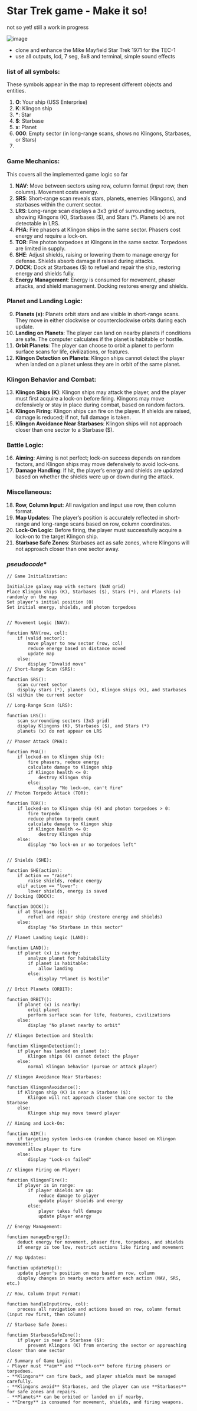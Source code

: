 # Star Trek game - Make it so!

not so yet! still a work in progress


![image](https://github.com/user-attachments/assets/4a36ce61-d774-4ce3-bb17-0ea3bcf334d0)

- clone and enhance the Mike Mayfield Star Trek 1971 for the TEC-1
- use all outputs, lcd, 7 seg, 8x8 and terminal, simple sound effects

### list of all symbols:
These symbols appear in the map to represent different objects and entities.

1. **O**: Your ship (USS Enterprise)
2. **K**: Klingon ship
3. **\***: Star
4. **$**: Starbase
5. **x**: Planet
6. **000**: Empty sector (in long-range scans, shows no Klingons, Starbases, or Stars)
7. 


 

### Game Mechanics:
This covers all the implemented game logic so far

1. **NAV**: Move between sectors using row, column format (input row, then column). Movement costs energy.
2. **SRS**: Short-range scan reveals stars, planets, enemies (Klingons), and starbases within the current sector.
3. **LRS**: Long-range scan displays a 3x3 grid of surrounding sectors, showing Klingons (K), Starbases ($), and Stars (*). Planets (x) are not detectable in LRS.
4. **PHA**: Fire phasers at Klingon ships in the same sector. Phasers cost energy and require a lock-on.
5. **TOR**: Fire photon torpedoes at Klingons in the same sector. Torpedoes are limited in supply.
6. **SHE**: Adjust shields, raising or lowering them to manage energy for defense. Shields absorb damage if raised during attacks.
7. **DOCK**: Dock at Starbases ($) to refuel and repair the ship, restoring energy and shields fully.
8. **Energy Management**: Energy is consumed for movement, phaser attacks, and shield management. Docking restores energy and shields.

### Planet and Landing Logic:
9. **Planets (x)**: Planets orbit stars and are visible in short-range scans. They move in either clockwise or counterclockwise orbits during each update.
10. **Landing on Planets**: The player can land on nearby planets if conditions are safe. The computer calculates if the planet is habitable or hostile.
11. **Orbit Planets**: The player can choose to orbit a planet to perform surface scans for life, civilizations, or features.
12. **Klingon Detection on Planets**: Klingon ships cannot detect the player when landed on a planet unless they are in orbit of the same planet.

### Klingon Behavior and Combat:
13. **Klingon Ships (K)**: Klingon ships may attack the player, and the player must first acquire a lock-on before firing. Klingons may move defensively or stay in place during combat, based on random factors.
14. **Klingon Firing**: Klingon ships can fire on the player. If shields are raised, damage is reduced; if not, full damage is taken.
15. **Klingon Avoidance Near Starbases**: Klingon ships will not approach closer than one sector to a Starbase ($).

### Battle Logic:
16. **Aiming**: Aiming is not perfect; lock-on success depends on random factors, and Klingon ships may move defensively to avoid lock-ons.
17. **Damage Handling**: If hit, the player’s energy and shields are updated based on whether the shields were up or down during the attack.

### Miscellaneous:
18. **Row, Column Input**: All navigation and input use row, then column format.
19. **Map Updates**: The player’s position is accurately reflected in short-range and long-range scans based on row, column coordinates.
20. **Lock-On Logic**: Before firing, the player must successfully acquire a lock-on to the target Klingon ship.
21. **Starbase Safe Zones**: Starbases act as safe zones, where Klingons will not approach closer than one sector away.

 



###  *pseudocode**  
```
// Game Initialization:

Initialize galaxy map with sectors (NxN grid)
Place Klingon ships (K), Starbases ($), Stars (*), and Planets (x) randomly on the map
Set player's initial position (O)
Set initial energy, shields, and photon torpedoes
 

// Movement Logic (NAV):

function NAV(row, col):
    if (valid sector):
        move player to new sector (row, col)
        reduce energy based on distance moved
        update map
    else:
        display "Invalid move"
// Short-Range Scan (SRS):

function SRS():
    scan current sector
    display stars (*), planets (x), Klingon ships (K), and Starbases ($) within the current sector

// Long-Range Scan (LRS):

function LRS():
    scan surrounding sectors (3x3 grid)
    display Klingons (K), Starbases ($), and Stars (*)
    planets (x) do not appear on LRS

// Phaser Attack (PHA):

function PHA():
    if locked-on to Klingon ship (K):
        fire phasers, reduce energy
        calculate damage to Klingon ship
        if Klingon health <= 0:
            destroy Klingon ship
        else:
            display "No lock-on, can't fire"
// Photon Torpedo Attack (TOR):

function TOR():
    if locked-on to Klingon ship (K) and photon torpedoes > 0:
        fire torpedo
        reduce photon torpedo count
        calculate damage to Klingon ship
        if Klingon health <= 0:
            destroy Klingon ship
    else:
        display "No lock-on or no torpedoes left"


// Shields (SHE):

function SHE(action):
    if action == "raise":
        raise shields, reduce energy
    elif action == "lower":
        lower shields, energy is saved
// Docking (DOCK):

function DOCK():
    if at Starbase ($):
        refuel and repair ship (restore energy and shields)
    else:
        display "No Starbase in this sector"

// Planet Landing Logic (LAND):

function LAND():
    if planet (x) is nearby:
        analyze planet for habitability
        if planet is habitable:
            allow landing
        else:
            display "Planet is hostile"

// Orbit Planets (ORBIT):

function ORBIT():
    if planet (x) is nearby:
        orbit planet
        perform surface scan for life, features, civilizations
    else:
        display "No planet nearby to orbit"

// Klingon Detection and Stealth:

function KlingonDetection():
    if player has landed on planet (x):
        Klingon ships (K) cannot detect the player
    else:
        normal Klingon behavior (pursue or attack player)

// Klingon Avoidance Near Starbases:

function KlingonAvoidance():
    if Klingon ship (K) is near a Starbase ($):
        Klingon will not approach closer than one sector to the Starbase
    else:
        Klingon ship may move toward player

// Aiming and Lock-On:

function AIM():
    if targeting system locks-on (random chance based on Klingon movement):
        allow player to fire
    else:
        display "Lock-on failed"

// Klingon Firing on Player:

function KlingonFire():
    if player is in range:
        if player shields are up:
            reduce damage to player
            update player shields and energy
        else:
            player takes full damage
            update player energy

// Energy Management:

function manageEnergy():
    deduct energy for movement, phaser fire, torpedoes, and shields
    if energy is too low, restrict actions like firing and movement

// Map Updates:

function updateMap():
    update player's position on map based on row, column
    display changes in nearby sectors after each action (NAV, SRS, etc.)

// Row, Column Input Format:

function handleInput(row, col):
    process all navigation and actions based on row, column format (input row first, then column)

// Starbase Safe Zones:

function StarbaseSafeZone():
    if player is near a Starbase ($):
        prevent Klingons (K) from entering the sector or approaching closer than one sector

// Summary of Game Logic:
- Player must **aim** and **lock-on** before firing phasers or torpedoes.
- **Klingons** can fire back, and player shields must be managed carefully.
- **Klingons avoid** Starbases, and the player can use **Starbases** for safe zones and repairs.
- **Planets** can be orbited or landed on if nearby.
- **Energy** is consumed for movement, shields, and firing weapons.

```
